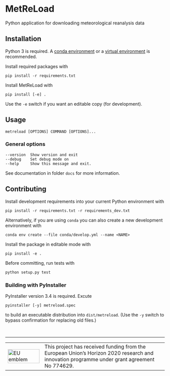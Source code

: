 # MetReLoad
Python application for downloading meteorological reanalysis data

## Installation

Python 3 is required. A [conda environment](https://conda.io/docs/user-guide/tasks/manage-environments.html)  or a [virtual environment](https://docs.python.org/3/library/venv.html) is recommended. 

Install required packages with

    pip install -r requirements.txt

Install MetReLoad with

    pip install [-e] .

Use the `-e` switch if you want an editable copy (for development).

## Usage

    metreload [OPTIONS] COMMAND [OPTIONS]...

### General options

```
--version  Show version and exit
--debug    Set debug mode on
--help     Show this message and exit.
```
  
See documentation in folder `docs` for more information.

## Contributing

Install development requirements into your current Python environment with

    pip install -r requirements.txt -r requirements_dev.txt

Alternatively, if you are using `conda` you can also create a new development environment with

    conda env create --file conda/develop.yml --name <NAME>

Install the package in editable mode with

    pip install -e .

Before committing, run tests with

    python setup.py test

### Building with PyInstaller

PyInstaller version 3.4 is required. Excute 

    pyinstaller [-y] metreload.spec

to build an executable distribution into `dist/metreload`. (Use the `-y` switch to bypass confirmation for replacing old files.)

&nbsp;
<hr>
<center>
<table width=500px frame="none">
<tr>
<td valign="middle" width=100px>
<img src=https://europa.eu/european-union/sites/europaeu/files/docs/body/flag_yellow_low.jpg alt="EU emblem" width=100%></td>
<td valign="middle">This project has received funding from the European Union’s Horizon 2020 research and innovation programme under grant agreement No 774629.</td>
</table>
</center>